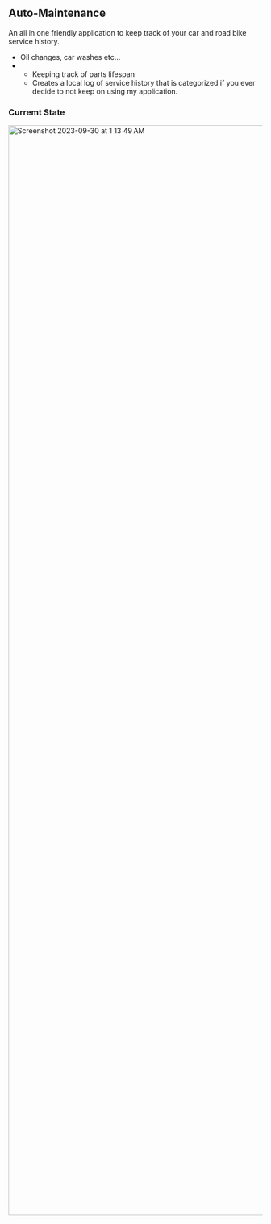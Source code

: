## Auto-Maintenance
An all in one friendly application to keep track of your car and road bike service history.
  - Oil changes, car washes etc...
  - - Keeping track of parts lifespan
    - Creates a local log of service history that is categorized if you ever decide to not keep on using my application.

### Curremt State 

<img width="2160" alt="Screenshot 2023-09-30 at 1 13 49 AM" src="https://github.com/Ounceleopard/Auto-Maintenance/assets/40043757/d5be03d4-dfb1-452f-8811-f42b7305ef61">
